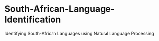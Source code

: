 # South-African-Language-Identification
Identifying South-African Languages using Natural Language Processing
